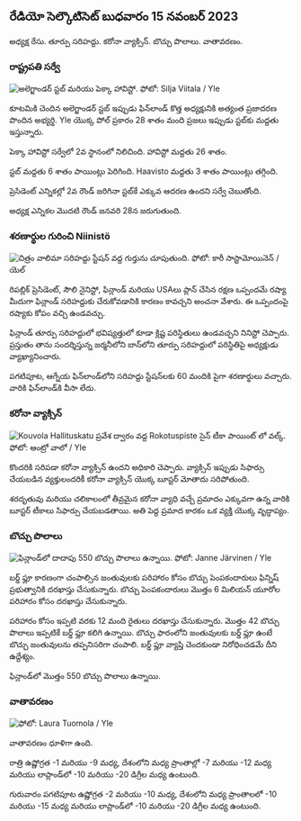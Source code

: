 ## రేడియో సెల్కౌటిసెట్ బుధవారం 15 నవంబర్ 2023

అధ్యక్ష రేసు. తూర్పు సరిహద్దు. కరోనా వ్యాక్సిన్. బొచ్చు పొలాలు. వాతావరణం.

### రాష్ట్రపతి సర్వే

![అలెగ్జాండర్ స్టబ్ మరియు పెక్కా హావిస్టో. ఫోటో: Silja Viitala / Yle](https://images.cdn.yle.fi/image/upload/c_crop,h_3188,w_5668,x_0,y_327/ar_1.777777777777777777,c_fill,g1_faces.wd_6750,hp_20q_auto:eco/f_auto/fl_lossy/v1698912813/39-11947566543595173663)

కూటమికి చెందిన అలెగ్జాండర్ స్టబ్ ఇప్పుడు ఫిన్‌లాండ్ కొత్త అధ్యక్షునికి అత్యంత ప్రజాదరణ పొందిన అభ్యర్థి. Yle యొక్క పోల్ ప్రకారం 28 శాతం మంది ప్రజలు ఇప్పుడు స్టబ్‌కు మద్దతు ఇస్తున్నారు.

పెక్కా హావిస్టో సర్వేలో 2వ స్థానంలో నిలిచింది. హావిస్టో మద్దతు 26 శాతం.

స్టబ్ మద్దతు 6 శాతం పాయింట్లు పెరిగింది. Haavisto మద్దతు 3 శాతం పాయింట్లు తగ్గింది.

ప్రెసిడెంట్ ఎన్నికల్లో 2వ రౌండ్ జరిగినా స్టబ్‌కే ఎక్కువ ఆదరణ ఉందని సర్వే చెబుతోంది.

అధ్యక్ష ఎన్నికల మొదటి రౌండ్ జనవరి 28న జరుగుతుంది.

### శరణార్థుల గురించి Niinistö

![చిత్రం వాలిమా సరిహద్దు స్టేషన్ వద్ద గుర్తును చూపుతుంది. ఫోటో: కారీ సాస్టామోయినెన్ / యెల్](https://images.cdn.yle.fi/image/upload/c_crop,h_2908,w_5178,x_0,y_0/ar_1.777777777777777777,c_fill,g1_faces.wd_010,wd_105q_auto:eco/f_auto/fl_lossy/v1699908638/39-120003165528559efc2b)

రిపబ్లిక్ ప్రెసిడెంట్, సౌలి నైనిస్టో, ఫిన్లాండ్ మరియు USAలు ప్లాన్ చేసిన రక్షణ ఒప్పందమే రష్యా మీదుగా ఫిన్లాండ్ సరిహద్దుకు చేరుకోవడానికి కారణం కావచ్చని అంచనా వేశారు. ఈ ఒప్పందంపై రష్యాకు కోపం వచ్చి ఉండవచ్చు.

ఫిన్లాండ్ తూర్పు సరిహద్దులో భవిష్యత్తులో కూడా క్లిష్ట పరిస్థితులు ఉండవచ్చని నినిస్టో చెప్పారు. ప్రస్తుతం తాను సందర్శిస్తున్న జర్మనీలోని బాన్‌లోని తూర్పు సరిహద్దులో పరిస్థితిపై అధ్యక్షుడు వ్యాఖ్యానించారు.

పగటిపూట, ఆగ్నేయ ఫిన్‌లాండ్‌లోని సరిహద్దు స్టేషన్‌లకు 60 మందికి పైగా శరణార్థులు వచ్చారు. వారికి ఫిన్‌లాండ్‌కి వీసా లేదు.

### కరోనా వ్యాక్సిన్

![Kouvola Hallituskatu ప్రవేశ ద్వారం వద్ద Rokotuspiste సైన్ టీకా పాయింట్ లో వల్క్. ఫోటో: ఆంట్రో వాలో / Yle](https://images.cdn.yle.fi/image/upload/c_crop,h_3247,w_5773,x_0,y_601/ar_1.77777777777777777,c_fill,g_faces/wh_170q_auto:eco/f_auto/fl_lossy/v1699867130/39-11997076551e51acfff3)

కొందరికి సరిపడా కరోనా వ్యాక్సిన్ ఉందని అధికారి చెప్పారు. వ్యాక్సిన్ ఇప్పుడు సిఫార్సు చేయబడిన వ్యక్తులందరికీ కరోనా వ్యాక్సిన్ యొక్క బూస్టర్ మోతాదు సరిపోతుంది.

శరదృతువు మరియు చలికాలంలో తీవ్రమైన కరోనా వ్యాధి వచ్చే ప్రమాదం ఎక్కువగా ఉన్న వారికి బూస్టర్ టీకాలు సిఫార్సు చేయబడతాయి. అతి పెద్ద ప్రమాద కారకం ఒక వ్యక్తి యొక్క వృద్ధాప్యం.

### బొచ్చు పొలాలు

![ఫిన్లాండ్‌లో దాదాపు 550 బొచ్చు పొలాలు ఉన్నాయి. ఫోటో: Janne Järvinen / Yle](https://images.cdn.yle.fi/image/upload/c_crop,h_4597,w_8174,x_18,y_0/ar_1.77777777777777777,c_fill,g_777,c_fill,g_7010,g_705q_auto:eco/f_auto/fl_lossy/v1696520468/39-1181997651ed401620a0)

బర్డ్ ఫ్లూ కారణంగా చంపాల్సిన జంతువులకు పరిహారం కోసం బొచ్చు పెంపకందారులు ఫిన్నిష్ ప్రభుత్వానికి దరఖాస్తు చేసుకున్నారు. బొచ్చు పెంపకందారులు మొత్తం 6 మిలియన్ యూరోల పరిహారం కోసం దరఖాస్తు చేసుకున్నారు.

పరిహారం కోసం ఇప్పటి వరకు 12 మంది రైతులు దరఖాస్తు చేసుకున్నారు. మొత్తం 42 బొచ్చు పొలాలు ఇప్పటికే బర్డ్ ఫ్లూ కలిగి ఉన్నాయి. బొచ్చు ఫారంలోని జంతువులకు బర్డ్ ఫ్లూ ఉంటే బొచ్చు జంతువులను తప్పనిసరిగా చంపాలి. బర్డ్ ఫ్లూ వ్యాప్తి చెందకుండా నిరోధించడమే దీని ఉద్దేశ్యం.

ఫిన్లాండ్‌లో మొత్తం 550 బొచ్చు పొలాలు ఉన్నాయి.

### వాతావరణం

![ ఫోటో: Laura Tuomola / Yle](https://images.cdn.yle.fi/image/upload/c_crop,h_1080,w_1919,x_0,y_0/ar_1.777777777777777777,c_fill,g1_faces.wd_1_750/q_auto:eco/f_auto/fl_lossy/v1700050702/39-12009776554b6f9117dc)

వాతావరణం ధూళిగా ఉంది.

రాత్రి ఉష్ణోగ్రత -1 మరియు -9 మధ్య, దేశంలోని మధ్య ప్రాంతాల్లో -7 మరియు -12 మధ్య మరియు లాప్లాండ్‌లో -10 మరియు -20 డిగ్రీల మధ్య ఉంటుంది.

గురువారం పగటిపూట ఉష్ణోగ్రత -2 మరియు -10 మధ్య, దేశంలోని మధ్య ప్రాంతాలలో -10 మరియు -15 మధ్య మరియు లాప్లాండ్‌లో -10 మరియు -20 డిగ్రీల మధ్య ఉంటుంది.